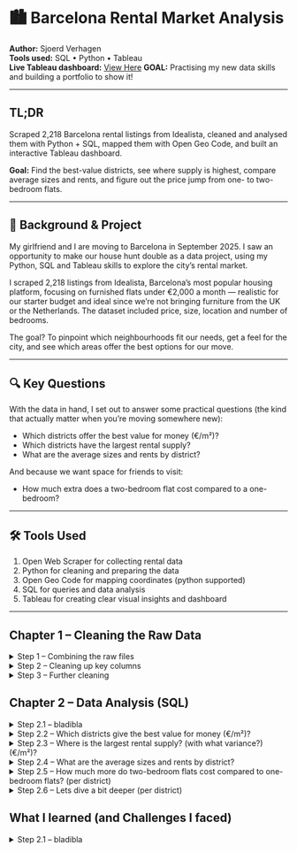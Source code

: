 # 🏙️ Barcelona Rental Market Analysis

**Author:** Sjoerd Verhagen  
**Tools used:** SQL • Python • Tableau  
**Live Tableau dashboard:** [View Here](https://public.tableau.com/views/YOUR-DASHBOARD-LINK)
**GOAL:** Practising my new data skills and building a portfolio to show it!

---

## TL;DR 

Scraped 2,218 Barcelona rental listings from Idealista, cleaned and analysed them with Python + SQL, mapped them with Open Geo Code, and built an interactive Tableau dashboard.

**Goal:**
Find the best-value districts, see where supply is highest, compare average sizes and rents, and figure out the price jump from one- to two-bedroom flats.

---

## 🎯 Background & Project

My girlfriend and I are moving to Barcelona in September 2025. I saw an opportunity to make our house hunt double as a data project, using my Python, SQL and Tableau skills to explore the city’s rental market.

I scraped 2,218 listings from Idealista, Barcelona’s most popular housing platform, focusing on furnished flats under €2,000 a month — realistic for our starter budget and ideal since we’re not bringing furniture from the UK or the Netherlands. The dataset included price, size, location and number of bedrooms.

The goal? To pinpoint which neighbourhoods fit our needs, get a feel for the city, and see which areas offer the best options for our move.

---

## 🔍 Key Questions

With the data in hand, I set out to answer some practical questions (the kind that actually matter when you’re moving somewhere new):

- Which districts offer the best value for money (€/m²)?
- Which districts have the largest rental supply?
- What are the average sizes and rents by district?

And because we want space for friends to visit:
- How much extra does a two-bedroom flat cost compared to a one-bedroom?

---

## 🛠️ Tools Used

1. Open Web Scraper for collecting rental data
2. Python for cleaning and preparing the data
3.  Open Geo Code for mapping coordinates (python supported)
4.  SQL for queries and data analysis
5. Tableau for creating clear visual insights and dashboard

---

## Chapter 1 – Cleaning the Raw Data

<details>
  <summary>Step 1 – Combining the raw files</summary

For the first step, I used Python to combine all individual CSV files into one dataset. I loaded each file from the project folder, appended them to a list of DataFrames, and then concatenated everything into a single DataFrame. I saved this as a new CSV file and quickly explored its structure to check that everything had loaded correctly.

```python
import os
import pandas as pd

folder_path = "/Users/sjoerdv/Documents/PERSOONLIJK/Portfolio/Data 27 jul"
csv_files = [f for f in os.listdir(folder_path) if f.endswith(".csv")]
df_list = []

# Loop through and read each file
for file in csv_files:
    file_path = os.path.join(folder_path, file)
    df = pd.read_csv(file_path)
    df_list.append(df)

# Combine all dataframes
combined_df = pd.concat(df_list, ignore_index=True)

# Save to new CSV
output_file = os.path.join(folder_path, "all_rent_data.csv")
combined_df.to_csv(output_file, index=False)

print(f"Combined {len(csv_files)} files into: {output_file}")

# Load the new combined file
df = pd.read_csv(output_file)

# Show shape
print("\nSHAPE of dataset:", df.shape)

# Show columns
print("\nCOLUMNS:")
print(df.columns.tolist())

# Show index
print("\nINDEX:")
print(df.index)

# Numeric stats
print("\nDESCRIPTIVE STATISTICS (numerical):")
print(df.describe())

# Non-numeric stats
print("\nDESCRIPTIVE STATISTICS (non-numerical):")
print(df.describe(include=['object']))

# Preview first 5 rows
print("\nFIRST 5 ROWS:")
print(df.head())
```

</details> <details> <summary>Step 2 – Cleaning up key columns</summary>


In this step, I cleaned the price, size, and price-per-m² columns. The raw data included symbols like “€” and “m²”. I stripped those out so the values are now usable as proper numbers.
- Converted price to price_clean, containing just the amount as a float.
- Did the same for price_per_m2 and size, which now have clean numerical values in new columns.
- Finally, I checked for missing values in those cleaned columns.



```python
import pandas as pd

# Load your dataset
file_path = "/Users/sjoerdv/Documents/PERSOONLIJK/Portfolio/Data 27 jul/all_rent_data.csv"
df = pd.read_csv(file_path)

# Clean 'price' (e.g. "1,100 €/month" → 1100.0)
df['price_clean'] = df['price'].str.replace(r'[^\d,]', '', regex=True)\
                                .str.replace(',', '')\
                                .astype(float)

# Clean 'price_per_m2' (e.g. "73.33 €/m²" → 73.33)
df['price_per_m2_clean'] = df['price_per_m2'].str.replace(r'[^\d.,]', '', regex=True)\
                                             .str.replace(',', '')\
                                             .astype(float)

# Clean 'size' (e.g. "15 m²" → 15.0)
df['size_clean'] = df['size'].str.replace(r'[^\d.,]', '', regex=True)\
                              .str.replace(',', '')\
                              .astype(float)

# Preview cleaned values
print("\nCleaned values:")
print(df[['price', 'price_clean', 'price_per_m2', 'price_per_m2_clean', 'size', 'size_clean']].head(10))

# Count non-missing values in each cleaned column
print("\nNon-missing values:")
print("price_clean:         ", df['price_clean'].notna().sum())
print("price_per_m2_clean:  ", df['price_per_m2_clean'].notna().sum())
print("size_clean:          ", df['size_clean'].notna().sum())
```

</details> <details>
  <summary>Step 3 – Further cleaning</summary


For step 3, I extracted and cleaned the number of bedrooms from the listing text, creating a numeric column for analysis.


```python
import pandas as pd

# Load the dataset
file_path = "/Users/sjoerdv/Documents/PERSOONLIJK/Portfolio/Data 27 jul/all_rent_data_cleaned.csv"
df = pd.read_csv(file_path)

# Extract number of bedrooms (e.g. "2 bed." → 2.0)
df['bedrooms_clean'] = df['bedrooms'].str.extract(r'(\d+)').astype(float)

# Preview cleaned results
print("Bedrooms cleaned preview:")
print(df[['bedrooms', 'bedrooms_clean']].head(10))

# Show descriptive statistics
print("Descriptive statistics for bedrooms:")
print(df['bedrooms_clean'].describe())

# Save the updated file
output_path = "/Users/sjoerdv/Documents/PERSOONLIJK/Portfolio/Data 27 jul/all_rent_data_cleaned_v2.csv"
df.to_csv(output_path, index=False)

print(f"File saved with cleaned bedrooms column: {output_path}")

</details> <details> <summary> Step 4 – GeoData</summary>

In this step i added the latitude and longitude for every apartment, through GeoData I can automate this process. By fillin gin the API and adding everything I made into geodata that I could later load into Tableau to make a visual representation of the barcelona map.

```python
import pandas as pd
from opencage.geocoder import OpenCageGeocode
import time
from tqdm import tqdm  # progress bar

# API key
key = '0a2df27082034108b046e61491ef609d'
geocoder = OpenCageGeocode(key)

# Load cleaned CSV
file_path = "/Users/sjoerdv/Documents/PERSOONLIJK/Portfolio/Data 27 jul/all_rent_data_cleaned_v3.csv"
df = pd.read_csv(file_path)

# Create address query (Street + Subdistrict + District + Barcelona, Spain)
def build_query(row):
    parts = [row['street_cleaned'], row['subdistrict'], row['district'], 'Barcelona, Spain']
    return ', '.join([p for p in parts if pd.notna(p)])

df['full_address'] = df.apply(build_query, axis=1)

# Geocode function
def geocode_address(query):
    try:
        results = geocoder.geocode(query)
        if results and len(results):
            lat = results[0]['geometry']['lat']
            lng = results[0]['geometry']['lng']
            country_code = results[0]['components'].get('country_code', '')
            timezone = results[0]['annotations']['timezone']['name']
            return pd.Series([lat, lng, country_code, timezone])
        else:
            return pd.Series([None, None, None, None])
    except Exception as e:
        print(f"Error geocoding {query}: {e}")
        return pd.Series([None, None, None, None])

# Apply geocoding with progress bar (and respect free tier: 1 request/sec)
tqdm.pandas()
df[['latitude', 'longitude', 'country_code', 'timezone']] = df['full_address'].progress_apply(lambda x: geocode_address(x))
    # Pause between requests to respect API rate limit
    # time.sleep(1)  # Uncomment if needed for free tier limit

# Save results
output_path = "/Users/sjoerdv/Documents/PERSOONLIJK/Portfolio/Data 27 jul/all_rent_data_geocoded.csv"
df.to_csv(output_path, index=False)
print(f"\n✅ Geocoded file saved to: {output_path}")
```
</details>


## Chapter 2 – Data Analysis (SQL)

<details>
  <summary>Step 2.1 – bladibla</summary

In this step, I calculated the number of listings, average, minimum, maximum, and price variation for rentals in each district, then ranked districts by average price.

```sql
SELECT 
  district, 
  COUNT(*) AS number_of_listings,
  ROUND(AVG(price_clean),2) AS avg_price,
  MIN(price_clean) AS min_price,
  MAX(price_clean) AS max_price,
  ROUND(STDDEV_SAMP(price_clean),2) AS stddev_price
FROM table_v4
GROUP BY district
ORDER BY avg_price DESC;
```

Let us take a look at the table:

| "district"            | "number_of_listings" | "avg_price" | "min_price" | "max_price" | "stddev_price" |
|-----------------------|----------------------|-------------|-------------|-------------|----------------|
| "Sant Martí"          | 134                  | 1627.01     | 650         | 2000        | 320.09         |
| "Eixample"            | 434                  | 1611.85     | 750         | 2000        | 293.27         |
| "Sant Andreu"         | 34                   | 1596.03     | 990         | 2000        | 357.77         |
| "Les Corts"           | 66                   | 1591.97     | 850         | 2000        | 295.73         |
| "Gràcia"              | 199                  | 1543.67     | 800         | 2000        | 306.06         |
| "Sarrià-Sant Gervasi" | 200                  | 1523.50     | 865         | 2000        | 244.91         |
| "Nou Barris"          | 17                   | 1479.12     | 850         | 2000        | 344.61         |
| "Sants-Montjuïc"      | 200                  | 1441.33     | 945         | 2000        | 244.22         |
| "Ciutat Vella"        | 846                  | 1339.66     | 700         | 2000        | 303.65         |
| "Horta Guinardó"      | 88                   | 1299.02     | 750         | 1995        | 284.45         |

I observed that _Nou Barris_ and _Sant Andreu_ have very few listings compared to other districts. Given that exploratory analysis typically requires a minimum sample size of around 30 to be statistically meaningful, I will exclude these two districts in later steps. 

</details>

<details>
  <summary>Step 2.2 – Which districts give the best value for money (€/m²)? </summary

In this step, I calculated how rental prices per square metre vary across districts (excluding _Sant Andreu_ and _Nou Barris_), by counting listings and finding the average, minimum, maximum, and standard deviation of price per m². Then I ordered the districts from cheapest to most expensive per square metre.

```sql
SELECT 
  district,
  COUNT(*) AS number_of_listings,
  ROUND(AVG(price_per_m2_clean),2) AS avg_price_per_m2,
  MIN(price_per_m2_clean) AS min_price_per_m2,
  MAX(price_per_m2_clean) AS max_price_per_m2,
  ROUND(STDDEV_SAMP(price_per_m2_clean),2) AS stddev_price_per_m2
FROM table_v4
WHERE district NOT IN ('Sant Andreu', 'Nou Barris') 
GROUP BY district
ORDER BY avg_price_per_m2 ASC; 
```

In this table:

| district            | number_of_listings | avg_price_per_m2 | min_price_per_m2 | max_price_per_m2 | stddev_price_per_m2 |
|---------------------|--------------------|------------------|------------------|------------------|---------------------|
| Horta Guinardó      |                 88 |            20.19 |             12.5 |            35.83 |                5.68 |
| Les Corts           |                 66 |            22.92 |            13.33 |               50 |                6.06 |
| Gràcia              |                199 |            25.04 |            13.33 |               40 |                5.28 |
| Sants-Montjuïc      |                200 |            25.55 |            14.09 |               54 |                6.07 |
| Sant Martí          |                134 |            25.84 |             7.14 |            58.33 |                6.56 |
| Sarrià-Sant Gervasi |                200 |            26.06 |             11.5 |            56.67 |                7.05 |
| Eixample            |                434 |            26.15 |            10.83 |            61.67 |                6.84 |
| Ciutat Vella        |                846 |            27.09 |            11.24 |               95 |                8.64 |

_Horta Guinardó_ and _Les Corts_ give the best average price per m2, with a similar st dev compared to the other neighbourhoods. The average price is quie a bit lower then the other neighbourhoods, with a similar stdev. 

![Which districts give the best value for money (€ per m²)](graph1.png)
</details>

<details>
  <summary>Step 2.3 – Where is the largest rental supply? (with what variance?) (€/m²)? </summary

Here introducing the SQL

```sql
SELECT 
  district,
  COUNT(*) AS number_of_listings,
  ROUND(VAR_SAMP(price_clean),2) AS price_variance,
  ROUND(STDDEV_SAMP(price_clean),1) AS price_stddev
FROM table_v4
WHERE district NOT IN ('Sant Andreu', 'Nou Barris')
GROUP BY district
ORDER BY price_stddev DESC;
```

| district            | number_of_listings | price_variance | price_stddev |
|---------------------|--------------------|----------------|--------------|
| Ciutat Vella        |                846 |       92201.29 |        303.6 |
| Eixample            |                434 |        86004.7 |        293.3 |
| Sarrià-Sant Gervasi |                200 |       59978.54 |        244.9 |
| Sants-Montjuïc      |                200 |       59644.13 |        244.2 |
| Gràcia              |                199 |       93673.88 |        306.1 |
| Sant Martí          |                134 |      102454.79 |        320.1 |
| Horta Guinardó      |                 88 |       80911.56 |        284.4 |
| Les Corts           |                 66 |       87456.15 |        295.7 |

The biggest rental supply is in **Ciuttat Vella**, Followed by **Exiample**. We see here that the standard deviation of the price is also the lowest in **Sarrià-Sant Gervasi** and **Sants-Montjuï**, which have the third and forth most listings available. Even thought they had greater average pricesthen **Les Corts** and **Guinardo**. The biggest variance is in **Sant Marti**. 
</details>

<details>
  <summary>Step 2.4 – What are the average sizes and rents by district? </summary

```sql
SELECT 
  district,
  COUNT(*) AS number_of_listings,
  ROUND(AVG(size_clean),2) AS avg_size_m2,
  ROUND(AVG(price_clean),2) AS avg_rent,
  MIN(price_clean) AS min_rent,
  MAX(price_clean) AS max_rent,
  ROUND(STDDEV_SAMP(price_clean),2) AS rent_stddev
FROM table_v4
WHERE district NOT IN ('Sant Andreu', 'Nou Barris') 
GROUP BY district
ORDER BY avg_rent ASC;  
```

| district            | number_of_listings | avg_size_m2 | avg_rent | min_rent | max_rent | rent_stddev |
|---------------------|--------------------|-------------|----------|----------|----------|-------------|
| Horta Guinardó      |                 88 |       68.75 |  1299.02 |      750 |     1995 |      284.45 |
| Ciutat Vella        |                846 |       54.15 |  1339.66 |      700 |     2000 |      303.65 |
| Sants-Montjuïc      |                200 |       59.59 |  1441.33 |      945 |     2000 |      244.22 |
| Sarrià-Sant Gervasi |                200 |       62.61 |   1523.5 |      865 |     2000 |      244.91 |
| Gràcia              |                199 |        63.9 |  1543.67 |      800 |     2000 |      306.06 |
| Les Corts           |                 66 |       73.26 |  1591.97 |      850 |     2000 |      295.73 |
| Eixample            |                434 |       65.59 |  1611.85 |      750 |     2000 |      293.27 |
| Sant Martí          |                134 |       66.08 |  1627.01 |      650 |     2000 |      320.09 |

The average rent in Horta Guinardo and Cuitat Vella is the lowest, followed by Sants-Montjuïc. If you compare that to avg size, you see that Horta Guinardo also is the district with the second highest average size. 
</details>

<details>
  <summary>Step 2.5 – How much more do two-bedroom flats cost compared to one-bedroom flats? (per district) </summary
                                                                                                              
This query compares average rents for 1- and 2-bedroom apartments across Barcelona districts, excluding Sant Andreu and Nou Barris. It uses a CTE and a self-join to calculate both the absolute and percentage rent difference between the two apartment types. The output reveals how much more expensive 2-bedrooms are per district, offering clear insight into local rental pricing dynamics.                                                                                                                    
  ```sql

WITH rent_by_bedrooms AS (
  SELECT 
    district,
    bedrooms_cleaned,
    AVG(price_clean) AS avg_rent
  FROM table_v4
  WHERE bedrooms_cleaned IN (1, 2)
    AND district NOT IN ('Sant Andreu', 'Nou Barris')
  GROUP BY district, bedrooms_cleaned
)
SELECT 
  r1.district,
  r2.avg_rent - r1.avg_rent AS price_diff_2b_vs_1b,
  ROUND(( (r2.avg_rent - r1.avg_rent) / r1.avg_rent ) * 100, 1) AS pct_diff_2b_vs_1b,
  r1.avg_rent AS avg_rent_1b,
  r2.avg_rent AS avg_rent_2b
FROM rent_by_bedrooms r1
JOIN rent_by_bedrooms r2
  ON r1.district = r2.district
WHERE r1.bedrooms_cleaned = 1 
  AND r2.bedrooms_cleaned = 2
ORDER BY price_diff_2b_vs_1b DESC;
```

| district            | price_diff_2b_vs_1b | pct_diff_2b_vs_1b | avg_rent_1b | avg_rent_2b |
|---------------------|---------------------|-------------------|-------------|-------------|
| Les Corts           |               62.42 |             4.11% |      1519.1 |     1581.52 |
| Sants-Montjuïc      |              104.96 |             7.63% |     1375.14 |     1480.11 |
| Sarrià-Sant Gervasi |              132.93 |             9.19% |     1447.13 |     1580.06 |
| Eixample            |              176.34 |            11.73% |     1502.96 |      1679.3 |
| Gràcia              |              206.82 |            14.68% |     1409.24 |     1616.06 |
| Sant Martí          |              228.57 |            15.35% |        1489 |     1717.57 |
| Ciutat Vella        |              239.47 |             19.4% |     1234.53 |        1474 |
| Horta Guinardó      |              262.49 |            23.93% |     1096.87 |     1359.35 |

You see here that the lowest change is in Les Corts, followed by Sants-Montjuïc. Interestingly, in Sants-Montjuïc has the single lowest change for a second bedroom, and it has the top 3 lowest average rent costs as well. Where for Cuitat Vella en Horta Guinardo, the difference between one and two bedrooms was the biggest, even though they were the ones with the lowest rent. Could it be that it is skewed because there are way more 1 bedroom listings?
</details>

<details>
  <summary>Step 2.6 – Lets dive a bit deeper (per district) </summary

This query compares average rents for 1- and 2-bedroom apartments per district, excluding two districts. It calculates both the absolute and percentage price difference using a self-join on a grouped subquery. The result highlights how much more expensive 2-bedroom apartments are, giving further insight into rental pricing by district.

```sql
WITH rent_counts AS (
    SELECT 
        district,
        bedrooms_cleaned,
        COUNT(*) AS listings_count,
        ROUND(AVG(price_clean), 2) AS avg_rent
    FROM table_v4
    WHERE bedrooms_cleaned IN (1, 2)
      AND district NOT IN ('Sant Andreu', 'Nou Barris')
    GROUP BY district, bedrooms_cleaned
)
SELECT 
    r1.district,
    r1.listings_count AS one_bed_count,
    r2.listings_count AS two_bed_count,
    ROUND(r1.avg_rent, 2) AS avg_rent_1b,
    ROUND(r2.avg_rent, 2) AS avg_rent_2b,
    ROUND(r2.avg_rent - r1.avg_rent, 2) AS price_diff,
    ROUND(((r2.avg_rent - r1.avg_rent) / r1.avg_rent) * 100, 2) AS pct_diff
FROM rent_counts r1
JOIN rent_counts r2
  ON r1.district = r2.district
WHERE r1.bedrooms_cleaned = 1
  AND r2.bedrooms_cleaned = 2
ORDER BY pct_diff ASC;
```

| district            | one_bed_count | two_bed_count | avg_rent_1b | avg_rent_2b | price_diff | pct_diff |
|---------------------|---------------|---------------|-------------|-------------|------------|----------|
| Les Corts           |            10 |            23 |      1519.1 |     1581.52 |      62.42 |     4.11 |
| Sants-Montjuïc      |            69 |            73 |     1375.14 |     1480.11 |     104.97 |     7.63 |
| Sarrià-Sant Gervasi |            78 |            64 |     1447.13 |     1580.06 |     132.93 |     9.19 |
| Eixample            |           159 |           132 |     1502.96 |      1679.3 |     176.34 |    11.73 |
| Gràcia              |            50 |            85 |     1409.24 |     1616.06 |     206.82 |    14.68 |
| Sant Martí          |            30 |            68 |        1489 |     1717.57 |     228.57 |    15.35 |
| Ciutat Vella        |           371 |           286 |     1234.53 |        1474 |     239.47 |     19.4 |
| Horta Guinardó      |            15 |            31 |     1096.87 |     1359.35 |     262.48 |    23.93 |

As we see here is that indeed Horta Guinardo has the lowest number of listings, followed by Les Corts. Interesting, Cuitat Vella had the most listings. Here it seems that for bigger apartments with 2 bedrooms **Sants-Montjuïc** seems to be a good fit, as it has a good number of listings, a low average rent (top3), for a 1 bedroom apartment, and a low average rent for a 2 bedroom apartment (3rd place).
</details>

## What I learned (and Challenges I faced)

<details>
  <summary>Step 2.1 – bladibla</summary

- the Idealista site is very well guarded for scraping, so I really had to puzzle with the scraper before I found a way of doing it and it not taking hours to do so. (it still did, as I had to make it into batches of 3 pages (where there were 60+ pages to scrape)
- The Adresses where written in such a way (I think because of the catalan) that it was not very clearly picked up by the GeoData. When I cut out the subdistrict it did work out, this meant I had to change some coordinates by hand
- idealista pages are not always completely filled out, which made the number of bedrooms section get mixed with the #floor section. This meant I first had loads of building which 8 bedrooms, which didn't seem feasable.

